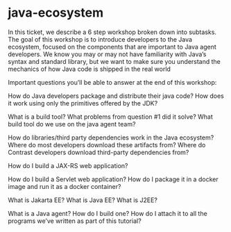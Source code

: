 # java-ecosystem
In this ticket, we describe a 6 step workshop broken down into subtasks. The goal of this workshop is to introduce developers to the Java ecosystem, focused on the components that are important to Java agent developers. We know you may or may not have familiarity with Java’s syntax and standard library, but we want to make sure you understand the mechanics of how Java code is shipped in the real world

Important questions you’ll be able to answer at the end of this workshop:

 How do Java developers package and distribute their java code? How does it work using only the primitives offered by the JDK?

What is a build tool? What problems from question #1 did it solve? What build tool do we use on the java agent team?

How do libraries/third party dependencies work in the Java ecosystem? Where do most developers download these artifacts from? Where do Contrast developers download third-party dependencies from?

How do I build a JAX-RS web application? 

How do I build a Servlet web application? How do I package it in a docker image and run it as a docker container?

What is Jakarta EE? What is Java EE? What is J2EE?

What is a Java agent? How do I build one? How do I attach it to all the programs we’ve written as part of this tutorial?

